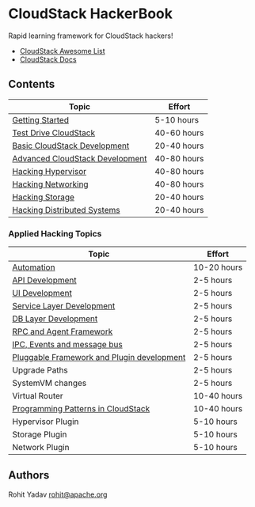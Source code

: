 # CloudStack HackerBook

Rapid learning framework for CloudStack hackers!

- [CloudStack Awesome List](https://github.com/resmo/awesome-cloudstack)
- [CloudStack Docs](http://docs.cloudstack.apache.org/en/4.11.1.0/)

## Contents

| Topic | Effort |
| ----- | ------ |
| [Getting Started](0-init.md) | 5-10 hours |
| [Test Drive CloudStack](1-user.md) | 40-60 hours |
| [Basic CloudStack Development](2-dev.md) | 20-40 hours |
| [Advanced CloudStack Development](3-adv.md) | 40-80 hours |
| [Hacking Hypervisor](4-hypervisor.md) | 40-80 hours |
| [Hacking Networking](5-network.md) | 40-80 hours |
| [Hacking Storage](6-storage.md) | 20-40 hours |
| [Hacking Distributed Systems](7-dsys.md) | 20-40 hours |

### Applied Hacking Topics

| Topic | Effort |
| ----- | ------ |
| [Automation](hack/automation.md) | 10-20 hours |
| [API Development](hack/api.md) | 2-5 hours |
| [UI Development](hack/ui.md) | 2-5 hours |
| [Service Layer Development](hack/service.md) | 2-5 hours |
| [DB Layer Development](hack/db.md) | 2-5 hours |
| [RPC and Agent Framework](hack/rpc.md) | 2-5 hours |
| [IPC, Events and message bus](hack/ipc.md) | 2-5 hours |
| [Pluggable Framework and Plugin development](hack/framework.md) | 2-5 hours |
| Upgrade Paths | 2-5 hours |
| SystemVM changes | 2-5 hours |
| Virtual Router | 10-40 hours |
| [Programming Patterns in CloudStack](hack/patterns.md) | 10-40 hours |
| Hypervisor Plugin | 5-10 hours |
| Storage Plugin | 5-10 hours |
| Network Plugin | 5-10 hours |

## Authors

Rohit Yadav <rohit@apache.org>
